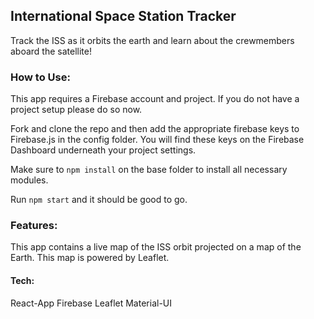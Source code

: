 ## International Space Station Tracker

Track the ISS as it orbits the earth and learn about the crewmembers aboard the satellite!

### How to Use:
This app requires a Firebase account and project. If you do not have a project setup please do so now.

Fork and clone the repo and then add the appropriate firebase keys to Firebase.js in the config folder. You will find these keys on the Firebase Dashboard underneath your project settings.


Make sure to ```npm install``` on the base folder to install all necessary modules.

Run ```npm start``` and it should be good to go.


### Features:

This app contains a live map of the ISS orbit projected on a map of the Earth. This map is powered by Leaflet.

#### Tech:

React-App
Firebase
Leaflet
Material-UI
